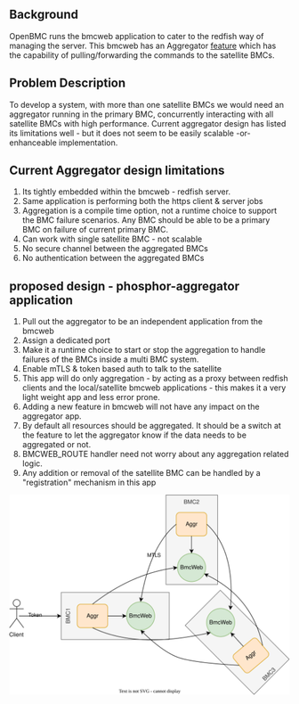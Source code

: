 ## Background
OpenBMC runs the bmcweb application to cater to the redfish way of managing the server. This bmcweb has an Aggregator [feature](https://github.com/openbmc/bmcweb/blob/master/AGGREGATION.md) which has the capability of pulling/forwarding the commands to the satellite BMCs. 

## Problem Description
To develop a system, with more than one satellite BMCs we would need an aggregator running in the primary BMC, concurrently interacting with all satellite BMCs with high performance. Current aggregator design has listed its limitations well - but it does not seem to be easily scalable -or- enhanceable implementation.

## Current Aggregator design limitations
1. Its tightly embedded within the bmcweb - redfish server.
2. Same application is performing both the https client & server jobs
3. Aggregation is a compile time option, not a runtime choice to support the BMC failure scenarios. Any BMC should be able to be a primary BMC on failure of current primary BMC.
4. Can work with single satellite BMC - not scalable
5. No secure channel between the aggregated BMCs
6. No authentication between the aggregated BMCs

## proposed design - phosphor-aggregator application
1. Pull out the aggregator to be an independent application from the bmcweb
2. Assign a dedicated port 
3. Make it a runtime choice to start or stop the aggregation to handle failures of the BMCs inside a multi BMC system.
4. Enable mTLS & token based auth to talk to the satellite
5. This app will do only aggregation - by acting as a proxy between redfish clients and the local/satellite bmcweb applications - this makes it a very light weight app and less error prone. 
6. Adding a new feature in bmcweb will not have any impact on the aggregator app. 
7. By default all resources should be aggregated. It should be a switch at the feature to let the aggregator know if the data needs to be aggregated or not.
8. BMCWEB_ROUTE handler need not worry about any aggregation related logic.
9. Any addition or removal of the satellite BMC can be handled by a "registration" mechanism in this app

![img](images/aggregator.svg)